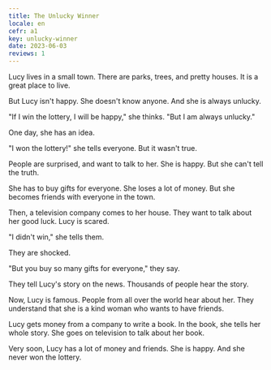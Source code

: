 ```yaml
---
title: The Unlucky Winner
locale: en
cefr: a1
key: unlucky-winner
date: 2023-06-03
reviews: 1
---
```


Lucy lives in a small town. There are parks, trees, and pretty houses. It is a great place to live.

But Lucy isn't happy. She doesn't know anyone. And she is always unlucky.

"If I win the lottery, I will be happy," she thinks. "But I am always unlucky."

One day, she has an idea.

"I won the lottery!" she tells everyone. But it wasn't true.

People are surprised, and want to talk to her. She is happy. But she can't tell the truth.

She has to buy gifts for everyone. She loses a lot of money. But she becomes friends with everyone in the town.

Then, a television company comes to her house. They want to talk about her good luck. Lucy is scared.

"I didn't win," she tells them.

They are shocked.

"But you buy so many gifts for everyone," they say.

They tell Lucy's story on the news. Thousands of people hear the story.

Now, Lucy is famous. People from all over the world hear about her. They understand that she is a kind woman who wants to have friends.

Lucy gets money from a company to write a book. In the book, she tells her whole story. She goes on television to talk about her book.

Very soon, Lucy has a lot of money and friends. She is happy. And she never won the lottery.

